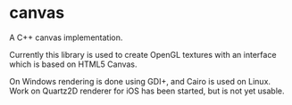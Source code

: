 canvas
======

A C++ canvas implementation.

Currently this library is used to create OpenGL textures with an interface which is based on HTML5 Canvas.

On Windows rendering is done using GDI+, and Cairo is used on Linux. Work on Quartz2D renderer for iOS has been started, but is not yet usable.
